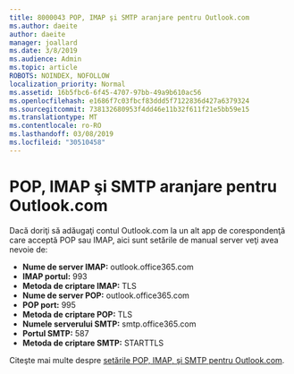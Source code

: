 ```yaml
---
title: 8000043 POP, IMAP şi SMTP aranjare pentru Outlook.com
ms.author: daeite
author: daeite
manager: joallard
ms.date: 3/8/2019
ms.audience: Admin
ms.topic: article
ROBOTS: NOINDEX, NOFOLLOW
localization_priority: Normal
ms.assetid: 16b5fbc6-6f45-4707-97bb-49a9b610ac56
ms.openlocfilehash: e1686f7c03fbcf83ddd5f7122836d427a6379324
ms.sourcegitcommit: 738132680953f4dd46e11b32f611f21e5bb59e15
ms.translationtype: MT
ms.contentlocale: ro-RO
ms.lasthandoff: 03/08/2019
ms.locfileid: "30510458"
---
```

# <a name="pop-imap-and-smtp-settings-for-outlookcom"></a>POP, IMAP şi SMTP aranjare pentru Outlook.com

Dacă doriţi să adăugaţi contul Outlook.com la un alt app de corespondenţă care acceptă POP sau IMAP, aici sunt setările de manual server veţi avea nevoie de:
  
- **Nume de server IMAP:** outlook.office365.com 
- **IMAP portul:** 993   
- **Metoda de criptare IMAP:** TLS   
- **Nume de server POP:** outlook.office365.com  
- **POP port:** 995  
- **Metoda de criptare POP:** TLS  
- **Numele serverului SMTP:** smtp.office365.com 
- **Portul SMTP:** 587 
- **Metoda de criptare SMTP:** STARTTLS 

Citeşte mai multe despre [setările POP, IMAP, şi SMTP pentru Outlook.com](https://go.microsoft.com/fwlink/p/?linkid=2001402&amp;clcid=0x409).